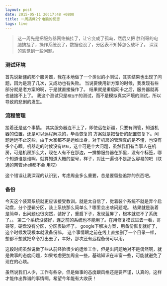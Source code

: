 ```yaml
---
layout: post
date: 2015-05-11 20:17:48 +0800
title: 一周搞瘫2个电脑的反思
tags: live
---
```


> 这一周先是把服务器网络搞挂了，让它变成了孤岛，然后又把 胜利哥的电脑搞挂了，操作系统没了，数据也没了，分区表不知掉怎么破坏了。
深深的感觉到一些问题。

### 测试环境

首先说新疆的那个服务器，我在本地做了一个类似的小测试，其实结果也出现了问题，因为是测了几次，又成功也有失败。
当说要使用新方案的时候，我发现有些部分就是老方案的啊，于是就直接操作了。 结果就是重启网卡之后，服务器就再也链接不上了。 我这个测试只是`相当于`的测试，而不是模拟真实环境的测试，所以导致的悲剧的发生。 

### 流程管理

接着还是这个事情。 其实服务器连不上了，即使远在新疆，只要有网管，知道机器的位置，还是可以远程解决的，毕竟恢复的
方案就是把备份的配置恢复下。问题远远不止这些，由于大家都不是运维出身，对于机房的管理真的是不懂，也没有多个心眼。机器走的时候没有`贴标`，这个可是个大问题，虽然我们有当事人在机房，可是机房那么大，现在人有不在那边，一排排服务器在那里，没有个标签，哪个知道谁是谁啊。就算知道大概的型号，样子，对比一遍也不是那么容易的吧（联通的网管shell都不会
用哎）

这个错误让我深深的认识到，考虑周全多么重要，总是要留些追踪的东西吧。

### 备份

今天这个装双系统就更应该接受教训。就是太自信了，觉着装个系统不就是弄个启动盘，分个逻辑分区，装上系统那么简单么？哪里会出啥问题呢。 结果就是装着是简单，出问题也很突然，装好了，重启下子，发现蓝屏了，根本就进不了系统了。。
第二个系统没装好，连之前的系统也不能用了。在用修复模式进去一看，哥哥呀，硬盘没有分区，分区表破坏了。 google下解决方案，用备份恢复就好了，这个时候发现根本就没备份嘛。 这个事情跟之前在线上直接删了一个目录一样，想都不想就把命令打出去了，幸好，那次还有远程备份可以用。

这段时间虽然说做了些从前经验很少的运维工作，但是出问题绝对不是偶然啊，就是做事的态度问题，如果考虑更加周全一些，基础知识在丰富一些，可能就避免了现在的心烦。

虽然说我们人少，工作有些杂，但是做事的态度跟风格还是要严谨，认真的，这样才能作出靠谱的事情啊。希望今年能有大收获！




